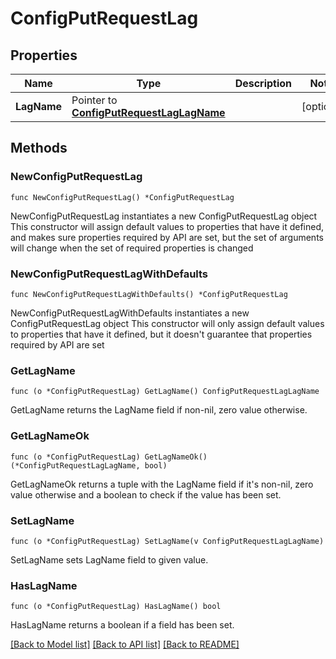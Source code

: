 # ConfigPutRequestLag

## Properties

Name | Type | Description | Notes
------------ | ------------- | ------------- | -------------
**LagName** | Pointer to [**ConfigPutRequestLagLagName**](ConfigPutRequestLagLagName.md) |  | [optional] 

## Methods

### NewConfigPutRequestLag

`func NewConfigPutRequestLag() *ConfigPutRequestLag`

NewConfigPutRequestLag instantiates a new ConfigPutRequestLag object
This constructor will assign default values to properties that have it defined,
and makes sure properties required by API are set, but the set of arguments
will change when the set of required properties is changed

### NewConfigPutRequestLagWithDefaults

`func NewConfigPutRequestLagWithDefaults() *ConfigPutRequestLag`

NewConfigPutRequestLagWithDefaults instantiates a new ConfigPutRequestLag object
This constructor will only assign default values to properties that have it defined,
but it doesn't guarantee that properties required by API are set

### GetLagName

`func (o *ConfigPutRequestLag) GetLagName() ConfigPutRequestLagLagName`

GetLagName returns the LagName field if non-nil, zero value otherwise.

### GetLagNameOk

`func (o *ConfigPutRequestLag) GetLagNameOk() (*ConfigPutRequestLagLagName, bool)`

GetLagNameOk returns a tuple with the LagName field if it's non-nil, zero value otherwise
and a boolean to check if the value has been set.

### SetLagName

`func (o *ConfigPutRequestLag) SetLagName(v ConfigPutRequestLagLagName)`

SetLagName sets LagName field to given value.

### HasLagName

`func (o *ConfigPutRequestLag) HasLagName() bool`

HasLagName returns a boolean if a field has been set.


[[Back to Model list]](../README.md#documentation-for-models) [[Back to API list]](../README.md#documentation-for-api-endpoints) [[Back to README]](../README.md)


